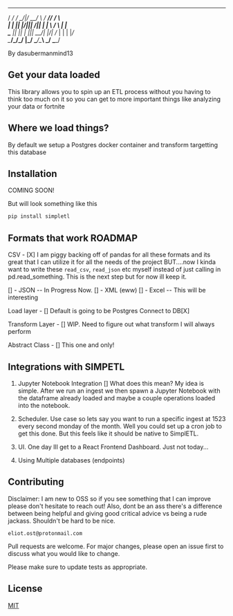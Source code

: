  ____  _  _      ____  _     _____ _____  _    
/ ___\/ \/ \__/|/  __\/ \   /  __//__ __\/ \   
|    \| || |\/|||  \/|| |   |  \    / \  | |   
\___ || || |  |||  __/| |_/\|  /_   | |  | |_/\
\____/\_/\_/  \|\_/   \____/\____\  \_/  \____/

By dasubermanmind13



## Get your data loaded
This library allows you to spin up an ETL process without you having to think too much on it so you can get to 
more important things like analyzing your data or fortnite 


## Where we load things?
By default we setup a Postgres docker container and transform targetting this database


## Installation
COMING SOON!

But will look something like this

```bash
pip install simpletl
```

## Formats that work ROADMAP
CSV - [X] 
I am piggy backing off of pandas for all these formats and its great that I can utilize it for all the needs of the project BUT....now I kinda want to write these `read_csv`, `read_json` etc myself instead of just calling in pd.read_something. This is the next step but for now ill keep it.

[] - JSON -- In Progress Now. 
[] - XML (eww)
[] - Excel -- This will be interesting


Load layer - [] Default is going to be Postgres Connect to DB[X] 

Transform Layer - [] WIP. Need to figure out what transform I will always perform

Abstract Class - [] This one and only!

## Integrations with SIMPETL

1. Jupyter Notebook Integration [] What does this mean? My idea is simple. After we run an ingest we then spawn a Jupyter Notebook with the dataframe already loaded and maybe a couple operations loaded into the notebook. 

1. Scheduler. Use case so lets say you want to run a specific ingest at 1523 every second monday of the month. Well you could set up a cron job to get this done. But this feels like it should be native to SimplETL.

1. UI. One day Ill get to a React Frontend Dashboard. Just not today...

1. Using Multiple databases (endpoints)

## Contributing
Disclaimer: I am new to OSS so if you see something that I can improve please don't hesitate to reach out! Also, dont be an ass there's a difference between being helpful and giving good critical advice vs being a rude jackass. Shouldn't be hard to be nice. 

```
eliot.ost@protonmail.com
```

Pull requests are welcome. For major changes, please open an issue first to discuss what you would like to change.

Please make sure to update tests as appropriate.

## License
[MIT](https://choosealicense.com/licenses/mit/)

